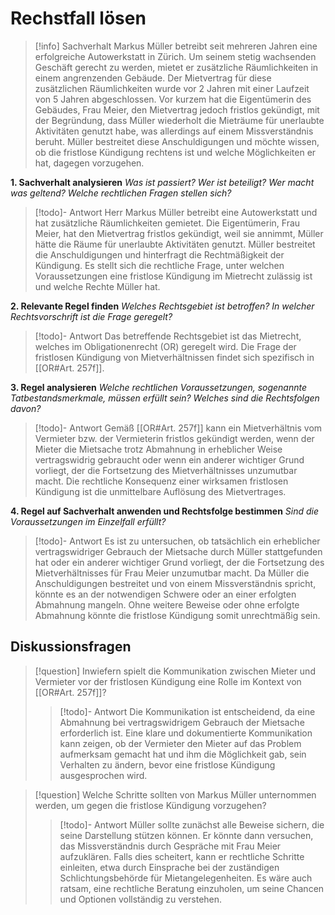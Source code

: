 # Rechstfall lösen
>[!info] Sachverhalt
>Markus Müller betreibt seit mehreren Jahren eine erfolgreiche Autowerkstatt in Zürich. Um seinem stetig wachsenden Geschäft gerecht zu werden, mietet er zusätzliche Räumlichkeiten in einem angrenzenden Gebäude. Der Mietvertrag für diese zusätzlichen Räumlichkeiten wurde vor 2 Jahren mit einer Laufzeit von 5 Jahren abgeschlossen. Vor kurzem hat die Eigentümerin des Gebäudes, Frau Meier, den Mietvertrag jedoch fristlos gekündigt, mit der Begründung, dass Müller wiederholt die Mieträume für unerlaubte Aktivitäten genutzt habe, was allerdings auf einem Missverständnis beruht. Müller bestreitet diese Anschuldigungen und möchte wissen, ob die fristlose Kündigung rechtens ist und welche Möglichkeiten er hat, dagegen vorzugehen.

**1. Sachverhalt analysieren**
_Was ist passiert? Wer ist beteiligt? Wer macht was geltend? Welche rechtlichen Fragen stellen sich?_ 
>[!todo]- Antwort
>Herr Markus Müller betreibt eine Autowerkstatt und hat zusätzliche Räumlichkeiten gemietet. Die Eigentümerin, Frau Meier, hat den Mietvertrag fristlos gekündigt, weil sie annimmt, Müller hätte die Räume für unerlaubte Aktivitäten genutzt. Müller bestreitet die Anschuldigungen und hinterfragt die Rechtmäßigkeit der Kündigung. Es stellt sich die rechtliche Frage, unter welchen Voraussetzungen eine fristlose Kündigung im Mietrecht zulässig ist und welche Rechte Müller hat.

**2. Relevante Regel finden**
_Welches Rechtsgebiet ist betroffen? In welcher Rechtsvorschrift ist die Frage geregelt?_
>[!todo]- Antwort
>Das betreffende Rechtsgebiet ist das Mietrecht, welches im Obligationenrecht (OR) geregelt wird. Die Frage der fristlosen Kündigung von Mietverhältnissen findet sich spezifisch in [[OR#Art. 257f]].

**3. Regel analysieren**
_Welche rechtlichen Voraussetzungen, sogenannte Tatbestandsmerkmale, müssen erfüllt sein? Welches sind die Rechtsfolgen davon?_
>[!todo]- Antwort
>Gemäß [[OR#Art. 257f]] kann ein Mietverhältnis vom Vermieter bzw. der Vermieterin fristlos gekündigt werden, wenn der Mieter die Mietsache trotz Abmahnung in erheblicher Weise vertragswidrig gebraucht oder wenn ein anderer wichtiger Grund vorliegt, der die Fortsetzung des Mietverhältnisses unzumutbar macht. Die rechtliche Konsequenz einer wirksamen fristlosen Kündigung ist die unmittelbare Auflösung des Mietvertrages.

**4. Regel auf Sachverhalt anwenden und Rechtsfolge bestimmen**
_Sind die Voraussetzungen im Einzelfall erfüllt?_
>[!todo]- Antwort
>Es ist zu untersuchen, ob tatsächlich ein erheblicher vertragswidriger Gebrauch der Mietsache durch Müller stattgefunden hat oder ein anderer wichtiger Grund vorliegt, der die Fortsetzung des Mietverhältnisses für Frau Meier unzumutbar macht. Da Müller die Anschuldigungen bestreitet und von einem Missverständnis spricht, könnte es an der notwendigen Schwere oder an einer erfolgten Abmahnung mangeln. Ohne weitere Beweise oder ohne erfolgte Abmahnung könnte die fristlose Kündigung somit unrechtmäßig sein.

## Diskussionsfragen
>[!question] Inwiefern spielt die Kommunikation zwischen Mieter und Vermieter vor der fristlosen Kündigung eine Rolle im Kontext von [[OR#Art. 257f]]?
>>[!todo]- Antwort
>>Die Kommunikation ist entscheidend, da eine Abmahnung bei vertragswidrigem Gebrauch der Mietsache erforderlich ist. Eine klare und dokumentierte Kommunikation kann zeigen, ob der Vermieter den Mieter auf das Problem aufmerksam gemacht hat und ihm die Möglichkeit gab, sein Verhalten zu ändern, bevor eine fristlose Kündigung ausgesprochen wird.

>[!question] Welche Schritte sollten von Markus Müller unternommen werden, um gegen die fristlose Kündigung vorzugehen?
>>[!todo]- Antwort
>>Müller sollte zunächst alle Beweise sichern, die seine Darstellung stützen können. Er könnte dann versuchen, das Missverständnis durch Gespräche mit Frau Meier aufzuklären. Falls dies scheitert, kann er rechtliche Schritte einleiten, etwa durch Einsprache bei der zuständigen Schlichtungsbehörde für Mietangelegenheiten. Es wäre auch ratsam, eine rechtliche Beratung einzuholen, um seine Chancen und Optionen vollständig zu verstehen.